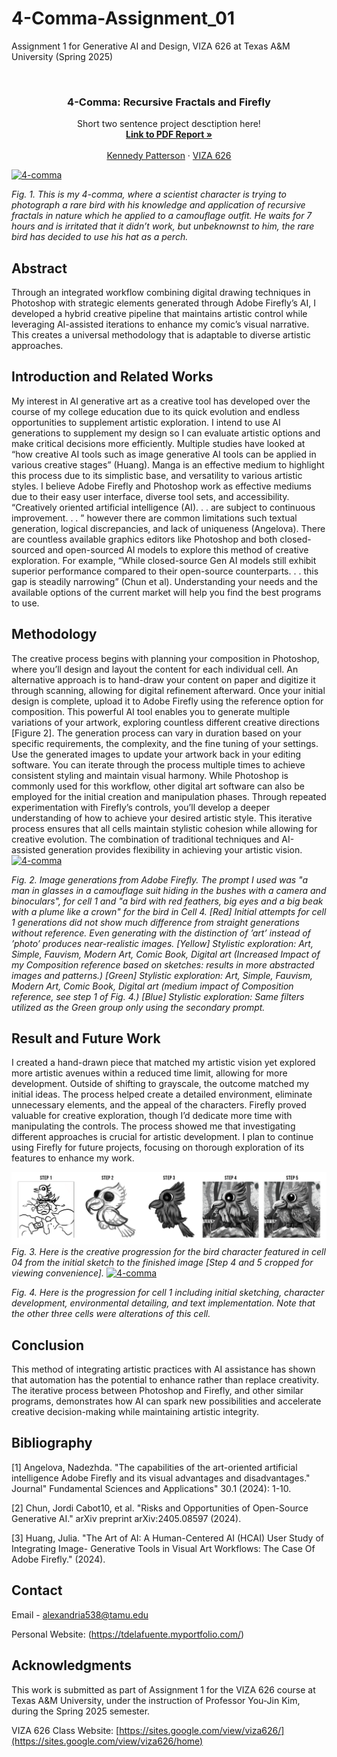 # 4-Comma-Assignment_01
Assignment 1 for Generative AI and Design, VIZA 626 at Texas A&amp;M University (Spring 2025)

<!-- Improved compatibility of back to top link: See: https://github.com/othneildrew/Best-README-Template/pull/73 -->
<a id="readme-top"></a>

<!-- PROJECT SHIELDS -->
<!--
*** I'm using markdown "reference style" links for readability.
*** Reference links are enclosed in brackets [ ] instead of parentheses ( ).
*** See the bottom of this document for the declaration of the reference variables
*** for contributors-url, forks-url, etc. This is an optional, concise syntax you may use.
*** https://www.markdownguide.org/basic-syntax/#reference-style-links
-->




<!-- PROJECT LOGO -->
<br />
<div align="center">
  </a>

  <h3 align="center">4-Comma: Recursive Fractals and Firefly</h3>

  <p align="center">
    Short two sentence project desctiption here!
    <br />
    <a href="https://github.com/Alexandria538/4-comma-Assignment_01/tree/main"><strong>Link to PDF Report »</strong></a>
    <br />
    <br />
    <a href="https://website.com">Kennedy Patterson</a>
    &middot;
    <a href="https://sites.google.com/view/viza626/home">VIZA 626</a>
  </p>
</div>

[![4-comma][images-fig1]](https://example.com)

*Fig. 1. This is my 4-comma, where a scientist character is trying to photograph a rare bird with his knowledge
and application of recursive fractals in nature which he applied to a camouflage outfit. He waits for 7 hours
and is irritated that it didn’t work, but unbeknownst to him, the rare bird has decided to use his hat as a
perch.*

<!-- Abstract -->
## Abstract
Through an integrated workflow combining digital drawing techniques in Photoshop with strategic
elements generated through Adobe Firefly’s AI, I developed a hybrid creative pipeline that maintains
artistic control while leveraging AI-assisted iterations to enhance my comic’s visual narrative. This
creates a universal methodology that is adaptable to diverse artistic approaches.

<!-- Introduction and Related Works -->
## Introduction and Related Works

My interest in AI generative art as a creative tool has developed over the course of my college
education due to its quick evolution and endless opportunities to supplement artistic exploration. I
intend to use AI generations to supplement my design so I can evaluate artistic options and make
critical decisions more efficiently. Multiple studies have looked at “how creative AI tools such as
image generative AI tools can be applied in various creative stages” (Huang). Manga is an effective
medium to highlight this process due to its simplistic base, and versatility to various artistic styles.
I believe Adobe Firefly and Photoshop work as effective mediums due to their easy user interface,
diverse tool sets, and accessibility. “Creatively oriented artificial intelligence (AI). . . are subject
to continuous improvement. . . ” however there are common limitations such textual generation,
logical discrepancies, and lack of uniqueness (Angelova). There are countless available graphics
editors like Photoshop and both closed-sourced and open-sourced AI models to explore this method
of creative exploration. For example, “While closed-source Gen AI models still exhibit superior
performance compared to their open-source counterparts. . . this gap is steadily narrowing” (Chun
et al). Understanding your needs and the available options of the current market will help you find
the best programs to use.


## Methodology
The creative process begins with planning your composition in Photoshop, where you’ll design and
layout the content for each individual cell. An alternative approach is to hand-draw your content on
paper and digitize it through scanning, allowing for digital refinement afterward. Once your initial
design is complete, upload it to Adobe Firefly using the reference option for composition. This
powerful AI tool enables you to generate multiple variations of your artwork, exploring countless
different creative directions [Figure 2]. The generation process can vary in duration based on your
specific requirements, the complexity, and the fine tuning of your settings. Use the generated images
to update your artwork back in your editing software. You can iterate through the process multiple
times to achieve consistent styling and maintain visual harmony. While Photoshop is commonly
used for this workflow, other digital art software can also be employed for the initial creation and
manipulation phases. Through repeated experimentation with Firefly’s controls, you’ll develop a
deeper understanding of how to achieve your desired artistic style. This iterative process ensures
that all cells maintain stylistic cohesion while allowing for creative evolution. The combination
of traditional techniques and AI-assisted generation provides flexibility in achieving your artistic
vision.
[![4-comma][images-fig2]](https://example.com)

*Fig. 2. Image generations from Adobe Firefly. The prompt I used was "a man in glasses in a camouflage suit
hiding in the bushes with a camera and binoculars", for cell 1 and "a bird with red feathers, big eyes and a big
beak with a plume like a crown" for the bird in Cell 4. [Red] Initial attempts for cell 1 generations did not
show much difference from straight generations without reference. Even generating with the distinction of
’art’ instead of ’photo’ produces near-realistic images. [Yellow] Stylistic exploration: Art, Simple, Fauvism,
Modern Art, Comic Book, Digital art (Increased Impact of my Composition reference based on sketches:
results in more abstracted images and patterns.) [Green] Stylistic exploration: Art, Simple, Fauvism, Modern
Art, Comic Book, Digital art (medium impact of Composition reference, see step 1 of Fig. 4.) [Blue]
Stylistic exploration: Same filters utilized as the Green group only using the secondary prompt.*

## Result and Future Work
I created a hand-drawn piece that matched my artistic vision yet explored more artistic avenues
within a reduced time limit, allowing for more development. Outside of shifting to grayscale, the
outcome matched my initial ideas. The process helped create a detailed environment, eliminate
unnecessary elements, and the appeal of the characters. Firefly proved valuable for creative exploration,
though I’d dedicate more time with manipulating the controls. The process showed me
that investigating different approaches is crucial for artistic development. I plan to continue using
Firefly for future projects, focusing on thorough exploration of its features to enhance my work.

[![4-comma][images-fig3]](https://example.com)
*Fig. 3. Here is the creative progression for the bird character featured in cell 04 from the initial sketch to the
finished image [Step 4 and 5 cropped for viewing convenience].*
[![4-comma][images-fig4]](https://example.com)

*Fig. 4. Here is the progression for cell 1 including initial sketching, character development, environmental
detailing, and text implementation. Note that the other three cells were alterations of this cell.*

## Conclusion
This method of integrating artistic practices with AI assistance has shown that automation has the
potential to enhance rather than replace creativity. The iterative process between Photoshop and
Firefly, and other similar programs, demonstrates how AI can spark new possibilities and accelerate
creative decision-making while maintaining artistic integrity.

<!-- Bibliography -->
## Bibliography
[1] Angelova, Nadezhda. "The capabilities of the art-oriented artificial intelligence Adobe Firefly
and its visual advantages and disadvantages." Journal" Fundamental Sciences and Applications"
30.1 (2024): 1-10.

[2] Chun, Jordi Cabot10, et al. "Risks and Opportunities of Open-Source Generative AI." arXiv
preprint arXiv:2405.08597 (2024).

[3] Huang, Julia. "The Art of AI: A Human-Centered AI (HCAI) User Study of Integrating Image-
Generative Tools in Visual Art Workflows: The Case Of Adobe Firefly." (2024).

<!-- CONTACT -->
## Contact

Email - alexandria538@tamu.edu

Personal Website: (https://tdelafuente.myportfolio.com/)




<!-- ACKNOWLEDGMENTS -->
## Acknowledgments

This work is submitted as part of Assignment 1 for the VIZA 626 course at Texas A&M University, under the instruction of Professor You-Jin Kim, during the Spring 2025 semester.

VIZA 626 Class Website: [https://sites.google.com/view/viza626/](https://sites.google.com/view/viza626/home)

<!-- MARKDOWN LINKS & IMAGES -->
<!-- https://www.markdownguide.org/basic-syntax/#reference-style-links -->
[contributors-shield]: https://img.shields.io/github/contributors/othneildrew/Best-README-Template.svg?style=for-the-badge
[contributors-url]: https://github.com/othneildrew/Best-README-Template/graphs/contributors
[forks-shield]: https://img.shields.io/github/forks/othneildrew/Best-README-Template.svg?style=for-the-badge
[forks-url]: https://github.com/othneildrew/Best-README-Template/network/members
[stars-shield]: https://img.shields.io/github/stars/othneildrew/Best-README-Template.svg?style=for-the-badge
[stars-url]: https://github.com/othneildrew/Best-README-Template/stargazers
[issues-shield]: https://img.shields.io/github/issues/othneildrew/Best-README-Template.svg?style=for-the-badge
[issues-url]: https://github.com/othneildrew/Best-README-Template/issues
[license-shield]: https://img.shields.io/github/license/othneildrew/Best-README-Template.svg?style=for-the-badge
[license-url]: https://github.com/othneildrew/Best-README-Template/blob/master/LICENSE.txt
[linkedin-shield]: https://img.shields.io/badge/-LinkedIn-black.svg?style=for-the-badge&logo=linkedin&colorB=555
[linkedin-url]: https://linkedin.com/in/othneildrew
[product-screenshot]: images/screenshot.png
[images-fig1]: fig1.png
[images-fig2]: fig2.png
[images-fig3]: fig3.png
[images-fig4]: fig4.png
[images-fig5]: images/fig5.png
[images-fig6]: images/fig6.png
[Next.js]: https://img.shields.io/badge/next.js-000000?style=for-the-badge&logo=nextdotjs&logoColor=white
[Next-url]: https://nextjs.org/
[React.js]: https://img.shields.io/badge/React-20232A?style=for-the-badge&logo=react&logoColor=61DAFB
[React-url]: https://reactjs.org/
[Vue.js]: https://img.shields.io/badge/Vue.js-35495E?style=for-the-badge&logo=vuedotjs&logoColor=4FC08D
[Vue-url]: https://vuejs.org/
[Angular.io]: https://img.shields.io/badge/Angular-DD0031?style=for-the-badge&logo=angular&logoColor=white
[Angular-url]: https://angular.io/
[Svelte.dev]: https://img.shields.io/badge/Svelte-4A4A55?style=for-the-badge&logo=svelte&logoColor=FF3E00
[Svelte-url]: https://svelte.dev/
[Laravel.com]: https://img.shields.io/badge/Laravel-FF2D20?style=for-the-badge&logo=laravel&logoColor=white
[Laravel-url]: https://laravel.com
[Bootstrap.com]: https://img.shields.io/badge/Bootstrap-563D7C?style=for-the-badge&logo=bootstrap&logoColor=white
[Bootstrap-url]: https://getbootstrap.com
[JQuery.com]: https://img.shields.io/badge/jQuery-0769AD?style=for-the-badge&logo=jquery&logoColor=white
[JQuery-url]: https://jquery.com
